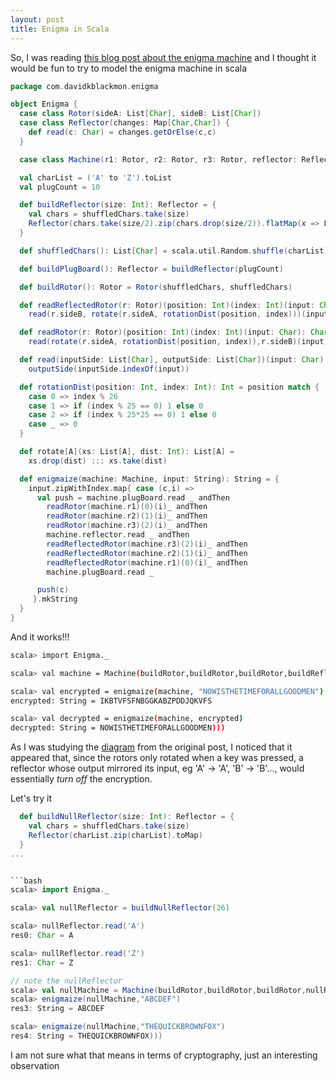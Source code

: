 ```yaml
---
layout: post
title: Enigma in Scala
---
```


So, I was reading [this blog post about the enigma machine](http://red-badger.com/blog/2015/02/23/understanding-the-enigma-machine-with-30-lines-of-ruby-star-of-the-2014-film-the-imitation-game/)
and I thought it would be fun to try to model the enigma machine in scala

```scala
package com.davidkblackmon.enigma

object Enigma {
  case class Rotor(sideA: List[Char], sideB: List[Char])
  case class Reflector(changes: Map[Char,Char]) {
    def read(c: Char) = changes.getOrElse(c,c)
  }

  case class Machine(r1: Rotor, r2: Rotor, r3: Rotor, reflector: Reflector, plugBoard: Reflector)

  val charList = ('A' to 'Z').toList
  val plugCount = 10

  def buildReflector(size: Int): Reflector = {
    val chars = shuffledChars.take(size)
    Reflector(chars.take(size/2).zip(chars.drop(size/2)).flatMap(x => List(x,x.swap)).toMap)
  }

  def shuffledChars(): List[Char] = scala.util.Random.shuffle(charList)

  def buildPlugBoard(): Reflector = buildReflector(plugCount)

  def buildRotor(): Rotor = Rotor(shuffledChars, shuffledChars)

  def readReflectedRotor(r: Rotor)(position: Int)(index: Int)(input: Char): Char =
    read(r.sideB, rotate(r.sideA, rotationDist(position, index)))(input)

  def readRotor(r: Rotor)(position: Int)(index: Int)(input: Char): Char =
    read(rotate(r.sideA, rotationDist(position, index)),r.sideB)(input)

  def read(inputSide: List[Char], outputSide: List[Char])(input: Char): Char =
    outputSide(inputSide.indexOf(input))

  def rotationDist(position: Int, index: Int): Int = position match {
    case 0 => index % 26
    case 1 => if (index % 25 == 0) 1 else 0
    case 2 => if (index % 25*25 == 0) 1 else 0
    case _ => 0
  }

  def rotate[A](xs: List[A], dist: Int): List[A] =
    xs.drop(dist) ::: xs.take(dist)

  def enigmaize(machine: Machine, input: String): String = {
    input.zipWithIndex.map{ case (c,i) =>
      val push = machine.plugBoard.read _ andThen
        readRotor(machine.r1)(0)(i)_ andThen
        readRotor(machine.r2)(1)(i)_ andThen
        readRotor(machine.r3)(2)(i)_ andThen
        machine.reflector.read _ andThen
        readReflectedRotor(machine.r3)(2)(i)_ andThen
        readReflectedRotor(machine.r2)(1)(i)_ andThen
        readReflectedRotor(machine.r1)(0)(i)_ andThen
        machine.plugBoard.read _

      push(c)
     }.mkString
  }
}
```

And it works!!!

```bash
scala> import Enigma._

scala> val machine = Machine(buildRotor,buildRotor,buildRotor,buildReflector(26),buildPlugBoard)

scala> val encrypted = enigmaize(machine, "NOWISTHETIMEFORALLGOODMEN")
encrypted: String = IKBTVFSFNBGGKABZPDDJQKVFS

scala> val decrypted = enigmaize(machine, encrypted)
decrypted: String = NOWISTHETIMEFORALLGOODMEN)))
```

As I was studying the [diagram](http://red-badger.com/blog/wp-content/uploads/2015/02/wiringdiagram.png) from the original post, I noticed
that it appeared that, since the rotors only rotated when a key was
pressed, a reflector whose output mirrored its input, eg
'A' -> 'A', 'B' -> 'B'...,  would essentially *turn off* the encryption.

Let's try it

```scala
  def buildNullReflector(size: Int): Reflector = {
    val chars = shuffledChars.take(size)
    Reflector(charList.zip(charList).toMap)
  }
...


```bash
scala> import Enigma._

scala> val nullReflector = buildNullReflector(26)

scala> nullReflector.read('A')
res0: Char = A

scala> nullReflector.read('Z')
res1: Char = Z

// note the nullReflector
scala> val nullMachine = Machine(buildRotor,buildRotor,buildRotor,nullReflector,buildPlugBoard)
scala> enigmaize(nullMachine,"ABCDEF")
res3: String = ABCDEF

scala> enigmaize(nullMachine,"THEQUICKBROWNFOX")
res4: String = THEQUICKBROWNFOX)))
```

I am not sure what that means in terms of cryptography,  just an interesting observation
